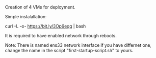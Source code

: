 Creation of 4 VMs for deployment.

Simple instalallation: 

curl -L -o- https://bit.ly/3Op6eqq | bash

It is required to have enabled network through reboots.

Note:
There is named ens33 network interface if you have differnet one,
change the name in the script "first-startup-script.sh" to yours.
